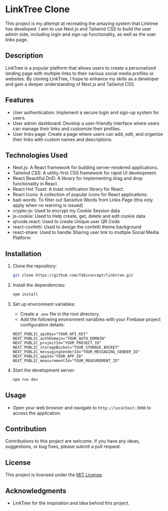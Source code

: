 # LinkTree Clone

This project is my attempt at recreating the amazing system that Linktree has developed. I aim to use Next.js and Tailwind CSS to build the user admin side, including login and sign-up functionality, as well as the user links page.

## Description

LinkTree is a popular platform that allows users to create a personalized landing page with multiple links to their various social media profiles or websites. By cloning LinkTree, I hope to enhance my skills as a developer and gain a deeper understanding of Next.js and Tailwind CSS.

## Features

- User authentication: Implement a secure login and sign-up system for users.
- User admin dashboard: Develop a user-friendly interface where users can manage their links and customize their profiles.
- User links page: Create a page where users can add, edit, and organize their links with custom names and descriptions.

## Technologies Used

- Next.js: A React framework for building server-rendered applications.
- Tailwind CSS: A utility-first CSS framework for rapid UI development.
- React Beautiful DnD: A library for implementing drag and drop functionality in React.
- React Hot Toast: A toast notification library for React.
- React Icons: A collection of popular icons for React applications.
- bad-words: To filter out Sensitive Words from Links Page (this only apply when no warning is issued)
- crypto-js: Used to encrypt my Cookie Session data
- js-cookie: Used to Help create, get, delete and edit cookie data
- qrcode.react: Used to create Unique user QR Code
- react-confetti: Used to design the confetti theme background
- react-share: Used to handle Sharing user link to multiple Social Media Platform

## Installation

1. Clone the repository:
   ```bash
   git clone https://github.com/fabiconcept/linktree.git
   ```

2. Install the dependencies:
   ```bash
   npm install
   ```

3. Set up environment variables:
   - Create a `.env` file in the root directory.
   - Add the following environment variables with your Firebase project configuration details:
   ```plaintext
   NEXT_PUBLIC_apiKey="YOUR_API_KEY"
   NEXT_PUBLIC_authDomain="YOUR_AUTH_DOMAIN"
   NEXT_PUBLIC_projectId="YOUR_PROJECT_ID"
   NEXT_PUBLIC_storageBucket="YOUR_STORAGE_BUCKET"
   NEXT_PUBLIC_messagingSenderId="YOUR_MESSAGING_SENDER_ID"
   NEXT_PUBLIC_appId="YOUR_APP_ID"
   NEXT_PUBLIC_measurementId="YOUR_MEASUREMENT_ID"
   ```

4. Start the development server:
   ```bash
   npm run dev
   ```

## Usage

- Open your web browser and navigate to `http://localhost:3000` to access the application.

## Contribution

Contributions to this project are welcome. If you have any ideas, suggestions, or bug fixes, please submit a pull request.

## License

This project is licensed under the [MIT License](LICENSE).

## Acknowledgments

- LinkTree for the inspiration and idea behind this project.